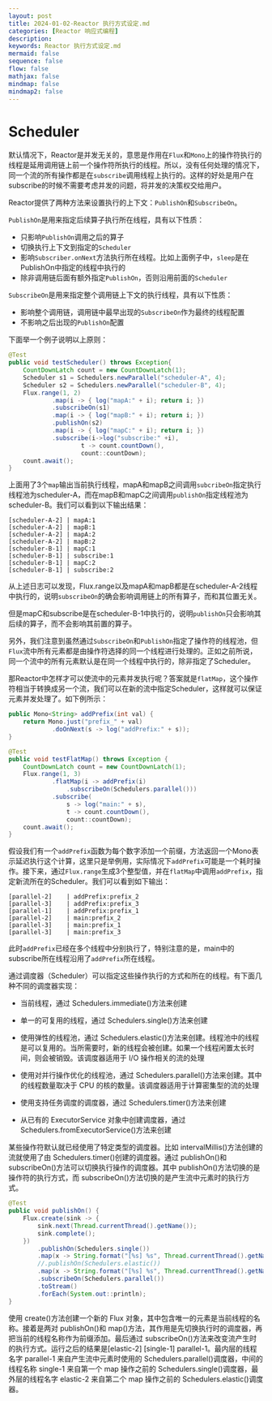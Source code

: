 ```yaml
---
layout: post
title: 2024-01-02-Reactor 执行方式设定.md
categories: [Reactor 响应式编程]
description: 
keywords: Reactor 执行方式设定.md
mermaid: false
sequence: false
flow: false
mathjax: false
mindmap: false
mindmap2: false
---
```

# Scheduler

默认情况下，Reactor是并发无关的，意思是作用在`Flux`和`Mono`上的操作符执行的线程是延用调用链上前一个操作符所执行的线程。所以，没有任何处理的情况下，同一个流的所有操作都是在`subscribe`调用线程上执行的。这样的好处是用户在subscribe的时候不需要考虑并发的问题，将并发的决策权交给用户。

Reactor提供了两种方法来设置执行的上下文：`PublishOn`和`SubscribeOn`。

`PublishOn`是用来指定后续算子执行所在线程，具有以下性质：

- 只影响`PublishOn`调用之后的算子
- 切换执行上下文到指定的`Scheduler`
- 影响`Subscriber.onNext`方法执行所在线程。比如上面例子中，`sleep`是在PublishOn中指定的线程中执行的
- 除非调用链后面有额外指定`PublishOn`，否则沿用前面的`Scheduler`

`SubscribeOn`是用来指定整个调用链上下文的执行线程，具有以下性质：

- 影响整个调用链，调用链中最早出现的`SubscribeOn`作为最终的线程配置
- 不影响之后出现的`PublishOn`配置

下面举一个例子说明以上原则：

```java
@Test
public void testScheduler() throws Exception{
    CountDownLatch count = new CountDownLatch(1);
    Scheduler s1 = Schedulers.newParallel("scheduler-A", 4);
    Scheduler s2 = Schedulers.newParallel("scheduler-B", 4);
    Flux.range(1, 2)
            .map(i -> { log("mapA:" + i); return i; })
            .subscribeOn(s1)
            .map(i -> { log("mapB:" + i); return i; })
            .publishOn(s2)
            .map(i -> { log("mapC:" + i); return i; })
            .subscribe(i->log("subscribe:" +i),
                    t -> count.countDown(),
                    count::countDown);
    count.await();
}
```



上面用了3个`map`输出当前执行线程，mapA和mapB之间调用`subcribeOn`指定执行线程池为scheduler-A，而在mapB和mapC之间调用`publishOn`指定线程池为scheduler-B。我们可以看到以下输出结果：

```
[scheduler-A-2] | mapA:1
[scheduler-A-2] | mapB:1
[scheduler-A-2] | mapA:2
[scheduler-A-2] | mapB:2
[scheduler-B-1] | mapC:1
[scheduler-B-1] | subscribe:1
[scheduler-B-1] | mapC:2
[scheduler-B-1] | subscribe:2
```

从上述日志可以发现，Flux.range以及mapA和mapB都是在scheduler-A-2线程中执行的，说明`subscribeOn`的确会影响调用链上的所有算子，而和其位置无关。

但是mapC和subscribe是在scheduler-B-1中执行的，说明`publishOn`只会影响其后续的算子，而不会影响其前置的算子。

另外，我们注意到虽然通过`SubscribeOn`和`PublishOn`指定了操作符的线程池，但`Flux`流中所有元素都是由操作符选择的同一个线程进行处理的。正如之前所说，同一个流中的所有元素默认是在同一个线程中执行的，除非指定了Scheduler。

那Reactor中怎样才可以使流中的元素并发执行呢？答案就是`flatMap`，这个操作符相当于转换成另一个流，我们可以在新的流中指定Scheduler，这样就可以保证元素并发处理了。如下例所示：

```java
public Mono<String> addPrefix(int val) {
    return Mono.just("prefix_" + val)
            .doOnNext(s -> log("addPrefix:" + s));
}

@Test
public void testFlatMap() throws Exception {
    CountDownLatch count = new CountDownLatch(1);
    Flux.range(1, 3)
            .flatMap(i -> addPrefix(i)
                .subscribeOn(Schedulers.parallel()))
            .subscribe(
                s -> log("main:" + s), 
                t -> count.countDown(),
                count::countDown);
    count.await();
}
```



假设我们有一个`addPrefix`函数为每个数字添加一个前缀，方法返回一个Mono表示延迟执行这个计算，这里只是举例用，实际情况下`addPrefix`可能是一个耗时操作。接下来，通过`Flux.range`生成3个整型值，并在`flatMap`中调用`addPrefix`，指定新流所在的Scheduler。我们可以看到如下输出：

```
[parallel-2]    | addPrefix:prefix_2
[parallel-3]    | addPrefix:prefix_3
[parallel-1]    | addPrefix:prefix_1
[parallel-2]    | main:prefix_2
[parallel-3]    | main:prefix_1
[parallel-3]    | main:prefix_3
```

此时`addPrefix`已经在多个线程中分别执行了，特别注意的是，main中的subscribe所在线程沿用了`addPrefix`所在线程。



通过调度器（Scheduler）可以指定这些操作执行的方式和所在的线程。有下面几种不同的调度器实现：

- 当前线程，通过 Schedulers.immediate()方法来创建

- 单一的可复用的线程，通过 Schedulers.single()方法来创建

- 使用弹性的线程池，通过 Schedulers.elastic()方法来创建。线程池中的线程是可以复用的。当所需要时，新的线程会被创建。如果一个线程闲置太长时间，则会被销毁。该调度器适用于 I/O 操作相关的流的处理

- 使用对并行操作优化的线程池，通过 Schedulers.parallel()方法来创建。其中的线程数量取决于 CPU 的核的数量。该调度器适用于计算密集型的流的处理

- 使用支持任务调度的调度器，通过 Schedulers.timer()方法来创建

- 从已有的 ExecutorService 对象中创建调度器，通过 Schedulers.fromExecutorService()方法来创建

	

某些操作符默认就已经使用了特定类型的调度器。比如 intervalMillis()方法创建的流就使用了由 Schedulers.timer()创建的调度器。通过 publishOn()和 subscribeOn()方法可以切换执行操作的调度器。其中 publishOn()方法切换的是操作符的执行方式，而 subscribeOn()方法切换的是产生流中元素时的执行方式。

```java
@Test
public void publishOn() {
    Flux.create(sink -> {
        sink.next(Thread.currentThread().getName());
        sink.complete();
    })
        .publishOn(Schedulers.single())
        .map(x -> String.format("[%s] %s", Thread.currentThread().getName(), x))
        //.publishOn(Schedulers.elastic())
        .map(x -> String.format("[%s] %s", Thread.currentThread().getName(), x))
        .subscribeOn(Schedulers.parallel())
        .toStream()
        .forEach(System.out::println);
}
```



使用 create()方法创建一个新的 Flux 对象，其中包含唯一的元素是当前线程的名称。接着是两对 publishOn()和 map()方法，其作用是先切换执行时的调度器，再把当前的线程名称作为前缀添加。最后通过 subscribeOn()方法来改变流产生时的执行方式。运行之后的结果是[elastic-2] [single-1] parallel-1。最内层的线程名字 parallel-1 来自产生流中元素时使用的 Schedulers.parallel()调度器，中间的线程名称 single-1 来自第一个 map 操作之前的 Schedulers.single()调度器，最外层的线程名字 elastic-2 来自第二个 map 操作之前的 Schedulers.elastic()调度器。